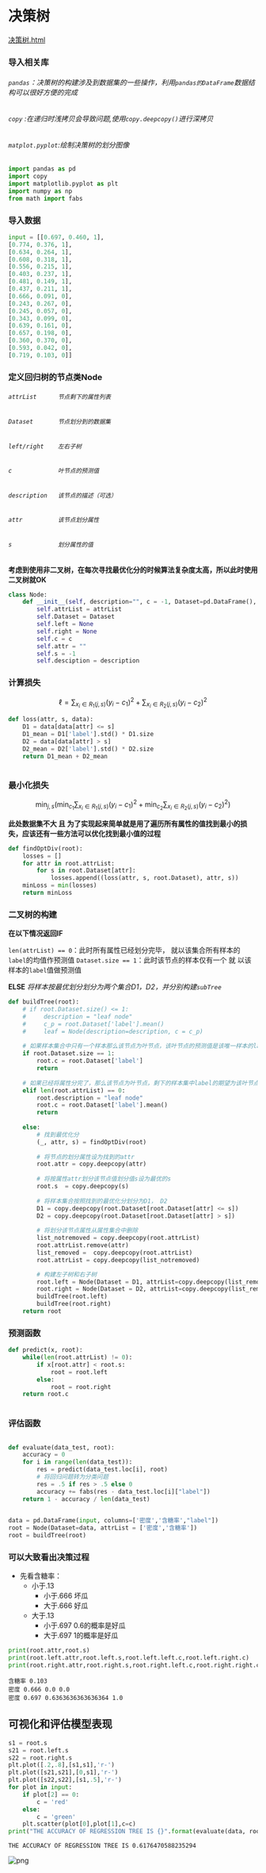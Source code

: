 # 决策树


[决策树.html](http://xuaii.github.io/决策树.html)
### 导入相关库
###### `pandas`：决策树的构建涉及到数据集的一些操作，利用`pandas的DataFrame`数据结构可以很好方便的完成
###### `copy` :在递归时浅拷贝会导致问题,使用`copy.deepcopy()`进行深拷贝
###### `matplot.pyplot`:绘制决策树的划分图像


```python
import pandas as pd
import copy
import matplotlib.pyplot as plt
import numpy as np
from math import fabs
```

### 导入数据


```python
input = [[0.697, 0.460, 1],
[0.774, 0.376, 1],
[0.634, 0.264, 1],
[0.608, 0.318, 1],
[0.556, 0.215, 1],
[0.403, 0.237, 1],
[0.481, 0.149, 1],
[0.437, 0.211, 1],
[0.666, 0.091, 0],
[0.243, 0.267, 0],
[0.245, 0.057, 0],
[0.343, 0.099, 0],
[0.639, 0.161, 0],
[0.657, 0.198, 0],
[0.360, 0.370, 0],
[0.593, 0.042, 0],
[0.719, 0.103, 0]]
```

### 定义回归树的节点类Node
###### `attrList      节点剩下的属性列表`
###### `Dataset       节点划分到的数据集`
###### `left/right    左右子树`
###### `c             叶节点的预测值`
###### `description   该节点的描述（可选）`
###### `attr          该节点划分属性`
###### `s             划分属性的值`

**考虑到使用非二叉树，在每次寻找最优化分的时候算法复杂度太高，所以此时使用二叉树就OK**


```python
class Node:
    def __init__(self, description="", c = -1, Dataset=pd.DataFrame(), attrList=[]):
        self.attrList = attrList
        self.Dataset = Dataset
        self.left = None
        self.right = None
        self.c = c
        self.attr = ""
        self.s = -1
        self.desciption = description

```

### 计算损失
$$\ell = \sum_{x_i \in R_1(j,s)}(y_i-c_1)^2+\sum_{x_i \in R_2(j,s)}(y_i-c_2)^2$$ 



```python
def loss(attr, s, data):
    D1 = data[data[attr] <= s]
    D1_mean = D1['label'].std() * D1.size
    D2 = data[data[attr] > s]
    D2_mean = D2['label'].std() * D2.size
    return D1_mean + D2_mean
```


```python

```

### 最小化损失
$$ \min_{j,s} ( \min_{c_1} \sum_{x_i \in R_1(j,s)}(y_i-c_1)^2 + \min_{c_2} \sum_{x_i \in R_2(j,s)}(y_i-c_2)^2   ) $$


**此处数据集不大 且 为了实现起来简单就是用了遍历所有属性的值找到最小的损失，应该还有一些方法可以优化找到最小值的过程**


```python
def findOptDiv(root):
    losses = []
    for attr in root.attrList:
        for s in root.Dataset[attr]:
            losses.append((loss(attr, s, root.Dataset), attr, s))
    minLoss = min(losses)
    return minLoss
```

### 二叉树的构建
**在以下情况返回IF**

` len(attrList) == 0 `：此时所有属性已经划分完毕， 就以该集合所有样本的`label`的均值作预测值
` Dataset.size == 1 `：此时该节点的样本仅有一个 就 以该样本的`label`值做预测值

**ELSE**
*将样本按最优划分划分为两个集合D1，D2，并分别构建`subTree`*


```python
def buildTree(root):
    # if root.Dataset.size() <= 1:
    #     description = "leaf node"
    #     c_p = root.Dataset['label'].mean()
    #     leaf = Node(description=description, c = c_p) 
    
    # 如果样本集合中只有一个样本那么该节点为叶节点，该叶节点的预测值是该唯一样本的label
    if root.Dataset.size == 1:
        root.c = root.Dataset['label']
        return
    
    # 如果已经将属性分完了，那么该节点为叶节点，剩下的样本集中label的期望为该叶节点的预测值
    elif len(root.attrList) == 0:
        root.description = "leaf node"
        root.c = root.Dataset['label'].mean()
        return 
    
    else:
        # 找到最优化分
        (_, attr, s) = findOptDiv(root)
        
        # 将节点的划分属性设为找到的attr
        root.attr = copy.deepcopy(attr)
        
        # 将按属性attr划分该节点值划分值s设为最优的s
        root.s  = copy.deepcopy(s)
        
        # 将样本集合按照找到的最优化分划分为D1， D2
        D1 = copy.deepcopy(root.Dataset[root.Dataset[attr] <= s])
        D2 = copy.deepcopy(root.Dataset[root.Dataset[attr] > s])
        
        # 将划分该节点属性从属性集合中删除
        list_notremoved = copy.deepcopy(root.attrList)
        root.attrList.remove(attr)
        list_removed =  copy.deepcopy(root.attrList)
        root.attrList = copy.deepcopy(list_notremoved)

        # 构建左子树和右子树
        root.left = Node(Dataset = D1, attrList=copy.deepcopy(list_removed))
        root.right = Node(Dataset = D2, attrList=copy.deepcopy(list_removed))
        buildTree(root.left)
        buildTree(root.right)
    return root
```

### 预测函数


```python
def predict(x, root):
    while(len(root.attrList) != 0):
        if x[root.attr] < root.s:
            root = root.left
        else:
            root = root.right
    return root.c
        
```

### 评估函数


```python

def evaluate(data_test, root):
    accuracy = 0
    for i in range(len(data_test)):
        res = predict(data_test.loc[i], root)
        # 将回归问题转为分类问题
        res = .5 if res > .5 else 0
        accuracy += fabs(res - data_test.loc[i]["label"])
    return 1 - accuracy / len(data_test)
        
```


```python
data = pd.DataFrame(input, columns=['密度','含糖率',"label"])
root = Node(Dataset=data, attrList = ['密度','含糖率'])
root = buildTree(root)
```

### 可以大致看出决策过程
* 先看含糖率：
	* 小于.13
		* 小于.666 坏瓜
		* 大于.666 好瓜
	* 大于.13
		* 小于.697 0.6的概率是好瓜
		* 大于.697 1的概率是好瓜


```python
print(root.attr,root.s)
print(root.left.attr,root.left.s,root.left.left.c,root.left.right.c)
print(root.right.attr,root.right.s,root.right.left.c,root.right.right.c)
```

    含糖率 0.103
    密度 0.666 0.0 0.0
    密度 0.697 0.6363636363636364 1.0


## 可视化和评估模型表现


```python
s1 = root.s
s21 = root.left.s
s22 = root.right.s
plt.plot([.2,.8],[s1,s1],'r-')
plt.plot([s21,s21],[0,s1],'r-')
plt.plot([s22,s22],[s1,.5],'r-')
for plot in input:
    if plot[2] == 0:
        c = 'red'
    else:
        c = 'green'    
    plt.scatter(plot[0],plot[1],c=c)
print("THE ACCURACY OF REGRESSION TREE IS {}".format(evaluate(data, root)))

```

    THE ACCURACY OF REGRESSION TREE IS 0.6176470588235294



![png](C:/Users/herrn/Downloads/1185491/output_23_1.png)



```python

```


```python

```

